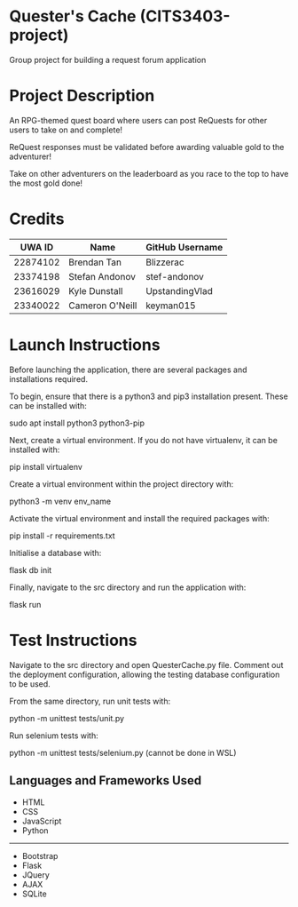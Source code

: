 # Quester's Cache (CITS3403-project)
Group project for building a request forum application

# Project Description
An RPG-themed quest board where users can post ReQuests for other users to take on and complete!

ReQuest responses must be validated before awarding valuable gold to the adventurer!

Take on other adventurers on the leaderboard as you race to the top to have the most gold done!

# Credits
| UWA ID       | Name           | GitHub Username       |
|----------|----------------|----------------|
| 22874102 | Brendan Tan    | Blizzerac      |
| 23374198 | Stefan Andonov | stef-andonov   |
| 23616029 | Kyle Dunstall  | UpstandingVlad |
| 23340022 | Cameron O'Neill| keyman015      |

# Launch Instructions
Before launching the application, there are several packages and installations required.

To begin, ensure that there is a python3 and pip3 installation present. These can be installed with:

sudo apt install python3 python3-pip

Next, create a virtual environment. If you do not have virtualenv, it can be installed with:

pip install virtualenv

Create a virtual environment within the project directory with:

python3 -m venv env_name

Activate the virtual environment and install the required packages with:

pip install -r requirements.txt

Initialise a database with:

flask db init

Finally, navigate to the src directory and run the application with:

flask run

# Test Instructions 

Navigate to the src directory and open QuesterCache.py file. Comment out the deployment configuration, allowing the testing database configuration to be used.

From the same directory, run unit tests with:

python -m unittest tests/unit.py

Run selenium tests with:

python -m unittest tests/selenium.py (cannot be done in WSL)

## Languages and Frameworks Used
- HTML
- CSS
- JavaScript
- Python
---
- Bootstrap
- Flask
- JQuery
- AJAX
- SQLite
